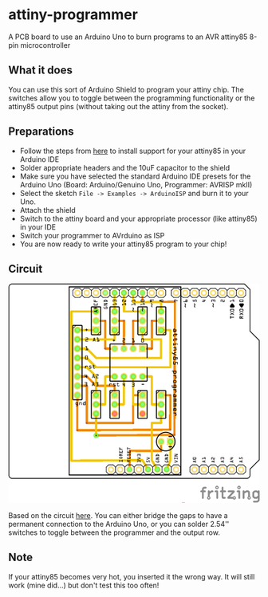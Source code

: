 # attiny-programmer
A PCB board to use an Arduino Uno to burn programs to an AVR attiny85 8-pin microcontroller

## What it does

You can use this sort of Arduino Shield to program your attiny chip. The switches allow you to toggle between the programming functionality or the attiny85 output pins (without taking out the attiny from the socket).

## Preparations

* Follow the steps from [here](http://highlowtech.org/?p=1695) to install support for your attiny85 in your Arduino IDE
* Solder appropriate headers and the 10uF capacitor to the shield
* Make sure you have selected the standard Arduino IDE presets for the Arduino Uno (Board: Arduino/Genuino Uno, Programmer: AVRISP mkII)
* Select the sketch ```File -> Examples -> ArduinoISP``` and burn it to your Uno.
* Attach the shield
* Switch to the attiny board and your appropriate processor (like attiny85) in your IDE
* Switch your programmer to AVrduino as ISP
* You are now ready to write your attiny85 program to your chip!

## Circuit

![alt text](https://raw.githubusercontent.com/barafael/attiny-programmer/master/attiny-programmer_PCB.png)

Based on the circuit [here](http://highlowtech.org/?p=1706). You can either bridge the gaps to have a permanent connection to the Arduino Uno, or you can solder 2.54'' switches to toggle between the programmer and the output row.

## Note

If your attiny85 becomes very hot, you inserted it the wrong way. It will still work (mine did...) but don't test this too often!
